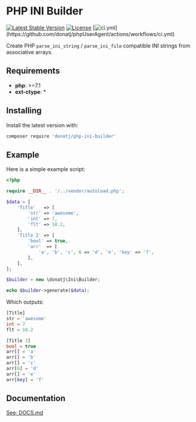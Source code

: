 # PHP INI Builder

[![Latest Stable Version](https://poser.pugx.org/donatj/php-ini-builder/version)](https://packagist.org/packages/donatj/php-ini-builder)
[![License](https://poser.pugx.org/donatj/php-ini-builder/license)](https://packagist.org/packages/donatj/php-ini-builder)
[![ci.yml](https://github.com/donatj/phpUserAgent/actions/workflows/ci.yml/badge.svg?)](https://github.com/donatj/phpUserAgent/actions/workflows/ci.yml)


Create PHP `parse_ini_string` / `parse_ini_file` compatible INI strings from associative arrays.

## Requirements

- **php**: >=7.1
- **ext-ctype**: *

## Installing

Install the latest version with:

```bash
composer require 'donatj/php-ini-builder'
```

## Example

Here is a simple example script:

```php
<?php

require __DIR__ . '/../vendor/autoload.php';

$data = [
	'Title'   => [
		'str' => 'awesome',
		'int' => 7,
		'flt' => 10.2,
	],
	'Title 2' => [
		'bool' => true,
		'arr'  => [
			'a', 'b', 'c', 6 => 'd', 'e', 'key' => 'f',
		],
	],
];

$builder = new \donatj\Ini\Builder;

echo $builder->generate($data);

```

Which outputs:

```php
[Title]
str = 'awesome'
int = 7
flt = 10.2

[Title 2]
bool = true
arr[] = 'a'
arr[] = 'b'
arr[] = 'c'
arr[6] = 'd'
arr[] = 'e'
arr[key] = 'f'

```

## Documentation

[See: DOCS.md](DOCS.md)